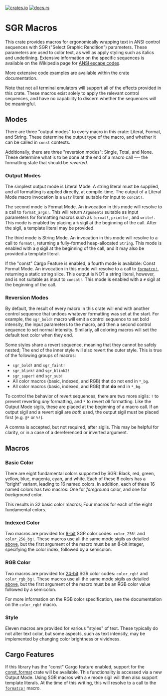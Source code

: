 [![crates.io]](https://crates.io/crates/sgr_macros)
[![docs.rs]](https://docs.rs/sgr_macros)

[crates.io]: https://img.shields.io/crates/v/sgr_macros?logo=rust
[docs.rs]: https://docs.rs/sgr_macros/badge.svg

# SGR Macros

[ANSI escape codes]: https://en.wikipedia.org/wiki/ANSI_escape_code#SGR

This crate provides macros for ergonomically wrapping text in ANSI control sequences with SGR ("Select Graphic Rendition") parameters. These parameters are used to color text, as well as apply styling such as italics and underlining. Extensive information on the specific sequences is available on the Wikipedia page for [ANSI escape codes].

More extensive code examples are available within the crate documentation.

Note that not all terminal emulators will support all of the effects provided in this crate. These macros exist solely to apply the relevant control sequences, and have no capability to discern whether the sequences will be meaningful.

## Modes

There are three "output modes" to every macro in this crate: Literal, Format, and String. These determine the output type of the macro, and whether it can be called in `const` contexts.

Additionally, there are three "reversion modes": Single, Total, and None. These determine what is to be done at the end of a macro call --- the formatting state that should be *reverted*.

### Output Modes

The simplest output mode is Literal Mode. A string literal must be supplied, and all formatting is applied directly, at compile-time. The output of a Literal Mode macro invocation is a `&str` literal suitable for input to `concat!`.

The second mode is Format Mode. An invocation in this mode will resolve to a call to `format_args!`. This will return `Arguments` suitable as input parameters for formatting macros such as `format!`, `println!`, and `write!`. This mode is enabled by placing a `%` sigil at the beginning of the call. After the sigil, a template literal may be provided.

The third mode is String Mode. An invocation in this mode will resolve to a call to `format!`, returning a fully-formed heap-allocated `String`. This mode is enabled with a `@` sigil at the beginning of the call, and it may also be provided a template literal.

If the "const" Cargo Feature is enabled, a fourth mode is available: Const Format Mode. An invocation in this mode will resolve to a call to [`formatcp!`], returning a static string slice. This output is NOT a string literal, however, and is not suitable as input to `concat!`. This mode is enabled with a `#` sigil at the beginning of the call.

### Reversion Modes

By default, the result of every macro in this crate will end with another control sequence that undoes whatever formatting was set at the start. For example, the `sgr_bold!` macro will emit a control sequence to set bold intensity, the input parameters to the macro, and then a second control sequence to set normal intensity. Similarly, all coloring macros will set the default text color when they end.

Some styles share a revert sequence, meaning that they cannot be safely nested; The end of the inner style will also revert the outer style. This is true of the following groups of macros:
- `sgr_bold!` and `sgr_faint!`
- `sgr_blink!` and `sgr_blink2!`
- `sgr_super!` and `sgr_sub!`
- All color macros (basic, indexed, and RGB) that do not end in `*_bg`.
- All color macros (basic, indexed, and RGB) that **do** end in `*_bg`.

To control the behavior of revert sequences, there are two more sigils: `!` to prevent reverting *any* formatting, and `*` to revert *all* formatting. Like the Output Mode sigils, these are placed at the beginning of a macro call. If an output sigil and a revert sigil are *both* used, the output sigil must be placed first (e.g. `@*` or `%!`).

A comma is accepted, but not required, after sigils. This may be helpful for clarity, or in a case of a dereferenced or inverted argument.

## Macros

### Basic Color

There are eight fundamental colors supported by SGR: Black, red, green, yellow, blue, magenta, cyan, and white. Each of these 8 colors has a "bright" variant, leading to 16 named colors. In addition, each of these 16 named colors has two macros: One for *foreground* color, and one for *background* color.

This results in 32 basic color macros; Four macros for each of the eight fundamental colors.

[//]: # (In addition, `grey!` and `grey_bg!` are provided as more clearly-named versions of `bright_black!` and `bright_black_bg!`.)

### Indexed Color
[8-bit]: https://en.wikipedia.org/wiki/ANSI_escape_code#8-bit

Two macros are provided for [8-bit] SGR color codes: `color_256!` and `color_256_bg!`. These macros use all the same mode sigils as detailed [above](#modes), but the first argument of the macro must be an 8-bit integer, specifying the color index, followed by a semicolon.

### RGB Color
[24-bit]: https://en.wikipedia.org/wiki/ANSI_escape_code#24-bit

Two macros are provided for [24-bit] SGR color codes: `color_rgb!` and `color_rgb_bg!`. These macros use all the same mode sigils as detailed [above](#modes), but the first argument of the macro must be an RGB color value followed by a semicolon.

For more information on the RGB color specification, see the documentation on the `color_rgb!` macro.

### Style

Eleven macros are provided for various "styles" of text. These typically do not alter text color, but some aspects, such as text intensity, may be implemented by changing color brightness or vividness.

## Cargo Features

If this library has the "const" Cargo feature enabled, support for the [const_format](https://crates.io/crates/const_format) crate will be available. This functionality is accessed via a new Output Mode. Using SGR macros with a `#` mode sigil will then also support template literals. At the time of this writing, this will resolve to a call to the [`formatcp!`] macro.


[`formatcp!`]: https://docs.rs/const_format/0.2.26/const_format/macro.formatcp.html

